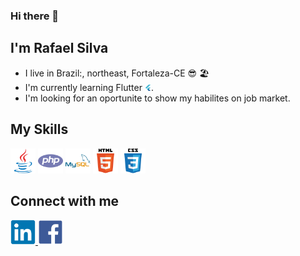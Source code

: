 ### Hi there 👋
## I'm Rafael Silva
- I live in Brazil:, northeast, Fortaleza-CE 😎 🏖️
- I'm currently learning Flutter <img src="https://raw.githubusercontent.com/devicons/devicon/master/icons/flutter/flutter-original.svg" alt="flutter" width="10" height="10" style="max-width:100%;"></img>.
- I'm looking for an oportunite to show my habilites on job market.

## My Skills
<img src="https://raw.githubusercontent.com/devicons/devicon/master/icons/java/java-original.svg" alt="java" width="40" height="40" style="max-width:100%;"></img>
<img src="https://raw.githubusercontent.com/devicons/devicon/master/icons/php/php-plain.svg" alt="php" width="40" height="40" style="max-width:100%;"></img>
<img src="https://raw.githubusercontent.com/devicons/devicon/master/icons/mysql/mysql-original-wordmark.svg" alt="mysql" width="40" height="40" style="max-width:100%;"></img>
<img src="https://raw.githubusercontent.com/devicons/devicon/master/icons/html5/html5-original-wordmark.svg" alt="html" width="40" height="40" style="max-width:100%;"></img>
<img src="https://raw.githubusercontent.com/devicons/devicon/master/icons/css3/css3-original-wordmark.svg" alt="css" width="40" height="40" style="max-width:100%;"></img>

## Connect with me
<a href="https://www.linkedin.com/in/rafael-silva-37510274/">
<img src="https://raw.githubusercontent.com/devicons/devicon/master/icons/linkedin/linkedin-original.svg" alt="linkedin" width="40" height="40" style="max-width:100%;"></img>
<a href="https://www.instagram.com/itsrafamsilva/">
<img src="https://raw.githubusercontent.com/devicons/devicon/master/icons/facebook/facebook-plain.svg" alt="instagram" width="40" height="40" style="max-width:100%;"></img>




<!--
**MSilvaRafael/MSilvaRafael** is a ✨ _special_ ✨ repository because its `README.md` (this file) appears on your GitHub profile.

Here are some ideas to get you started:

- 🔭 I’m currently working on ...
- 🌱 I’m currently learning ...
- 👯 I’m looking to collaborate on ...
- 🤔 I’m looking for help with ...
- 💬 Ask me about ...
- 📫 How to reach me: ...
- 😄 Pronouns: ...
- ⚡ Fun fact: ...
-->
